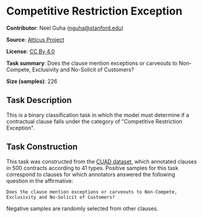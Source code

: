 # Competitive Restriction Exception

**Contributor**: Neel Guha (nguha@stanford.edu)

**Source**: [Atticus Project](https://www.atticusprojectai.org/cuad>)

**License**: [CC By 4.0](https://creativecommons.org/licenses/by/4.0/)

**Task summary**: Does the clause mention exceptions or carveouts to Non-Compete, Exclusivity and No-Solicit of Customers?

**Size (samples)**: 226

## Task Description

This is a binary classification task in which the model must determine if a contractual clause falls under the category of "Competitive Restriction Exception".

## Task Construction

This task was constructed from the [CUAD dataset](https://www.atticusprojectai.org/cuad), which annotated clauses in 500 contracts according to 41 types. Positive samples for this task correspond to clauses for which annotators answered the following question in the affirmative:

```text
Does the clause mention exceptions or carveouts to Non-Compete, Exclusivity and No-Solicit of Customers?
```

Negative samples are randomly selected from other clauses.
